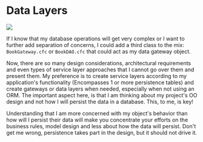 # Data Layers

![](https://github.com/ortus/coldbox-platform-documentation/tree/24d3f3d16693b36ca41bf5ce0329c6ff33316ef0/images/MVC+objects.png)

If I know that my database operations will get very complex or I want to further add separation of concerns, I could add a third class to the mix: `BookGateway.cfc` or `BookDAO.cfc` that could act as my data gateway object.

Now, there are so many design considerations, architectural requirements and even types of service layer approaches that I cannot go over them and present them. My preference is to create service layers according to my application's functionality \(Encompasses 1 or more persistence tables\) and create gateways or data layers when needed, especially when not using an ORM. The important aspect here, is that I am thinking about my project's OO design and not how I will persist the data in a database. This, to me, is key!

Understanding that I am more concerned with my object's behavior than how will I persist their data will make you concentrate your efforts on the business rules, model design and less about how the data will persist. Don't get me wrong, persistence takes part in the design, but it should not drive it.

